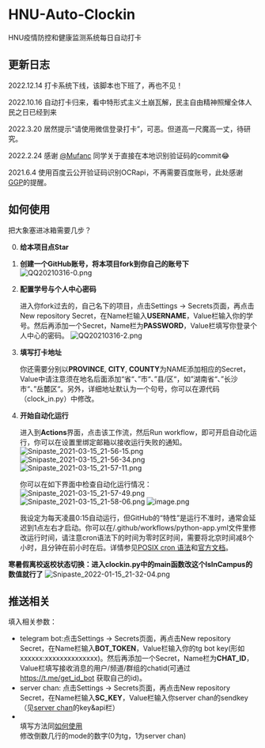 # HNU-Auto-Clockin

HNU疫情防控和健康监测系统每日自动打卡

## 更新日志

2022.12.14 打卡系统下线，该脚本也下班了，再也不见！

2022.10.16 自动打卡归来，看中特形式主义土崩瓦解，民主自由精神照耀全体人民之日已经到来

2022.3.20 居然提示“请使用微信登录打卡”，可恶。但道高一尺魔高一丈，待研究。

2022.2.24 感谢 [@Mufanc](https://github.com/Mufanc) 同学关于直接在本地识别验证码的commit😂

2021.6.4 使用百度云公开验证码识别OCRapi，不再需要百度账号，此处感谢[GGP](https://github.com/2X-ercha)的提醒。

## 如何使用

把大象塞进冰箱需要几步？

0. **给本项目点Star**

1. **创建一个GitHub账号，将本项目fork到你自己的账号下**
   ![QQ20210316-0.png](https://i.loli.net/2021/03/16/1krc8KwVATBUWCl.png)

2. **配置学号与个人中心密码**

    进入你fork过去的，自己名下的项目，点击Settings -> Secrets页面，再点击New repository Secret，在Name栏输入**USERNAME**，Value栏输入你的学号。然后再添加一个Secret，Name栏为**PASSWORD**，Value栏填写你登录个人中心的密码。
    ![QQ20210316-2.png](https://i.loli.net/2021/03/16/4vqF6bsBPfSUDZc.png)

3. **填写打卡地址**

    你还需要分别以**PROVINCE**, **CITY**, **COUNTY**为NAME添加相应的Secret，Value中请注意须在地名后面添加“省“、”市“、”县/区“，如”湖南省“、”长沙市“、”岳麓区“。另外，详细地址默认为一个句号，你可以在源代码（clock_in.py）中修改。

4. **开始自动化运行**

    进入到**Actions**界面，点击该工作流，然后Run workflow，即可开启自动化运行，你可以在设置里绑定邮箱以接收运行失败的通知。
    ![Snipaste_2021-03-15_21-56-15.png](https://i.loli.net/2021/03/16/oxSp8VYlfskWq53.png)
    ![Snipaste_2021-03-15_21-56-34.png](https://i.loli.net/2021/03/16/xETNukAF8hVS1nw.png)
    ![Snipaste_2021-03-15_21-57-11.png](https://i.loli.net/2021/03/16/XtR6lphCxLQg3an.png)

    你可以在如下界面中检查自动化运行情况：
    ![Snipaste_2021-03-15_21-57-49.png](https://i.loli.net/2021/03/16/8RwnFvq1ZBTuMxe.png)
    ![Snipaste_2021-03-15_21-58-06.png](https://i.loli.net/2021/03/16/MSok2D9VYJOBRK7.png)
    ![image.png](https://i.loli.net/2021/03/16/vnaiPEmyx5ugNlW.png)

    我设定为每天凌晨0:15自动运行，但GitHub的“特性”是运行不准时，通常会延迟到1点左右才启动。你可以在/.github/workflows/python-app.yml文件里修改运行时间，请注意cron语法下的时间为零时区时间，需要将北京时间减8个小时，且分钟在前小时在后。详情参见[POSIX cron 语法](https://crontab.guru/)和[官方文档](https://docs.github.com/cn/actions/reference/events-that-trigger-workflows#)。

**寒暑假离校返校状态切换：进入clockin.py中的main函数改这个IsInCampus的数值就行了**
![Snipaste_2022-01-15_21-32-04.png](https://s2.loli.net/2022/01/15/GHs2EvakgqNlBOn.png)

## 推送相关

填入相关参数：
- telegram bot:点击Settings -> Secrets页面，再点击New repository Secret，在Name栏输入**BOT_TOKEN**，Value栏输入你的tg bot key(形如xxxxxx:xxxxxxxxxxxxxx)。然后再添加一个Secret，Name栏为**CHAT_ID**，Value栏填写接收消息的用户/频道/群组的chatid(可通过 https://t.me/get_id_bot 获取自己的id)。
- server chan: 点击Settings -> Secrets页面，再点击New repository Secret，在Name栏输入**SC_KEY**，Value栏输入你server chan的sendkey（见<a href=https://sct.ftqq.com>server chan</a>的key&api栏）
- <br>填写方法同<a href='https://github.com/SagaLinZP/HNU-Auto-Clockin#%E5%A6%82%E4%BD%95%E4%BD%BF%E7%94%A8'>如何使用</a>
<br>修改倒数几行的mode的数字(0为tg，1为server chan)
